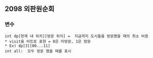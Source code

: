 ## 2098 외판원순회

### 변수
```
int dp[현재 내 위치][방문 위치] =  지금까지 도시들을 방문했을 때의 최소 비용
* visit을 비트로 표현 = 0은 미방문, 1은 방문
* Ex) dp[3][00...11]
int all:  모두 방문 했을 때를 표시
```
